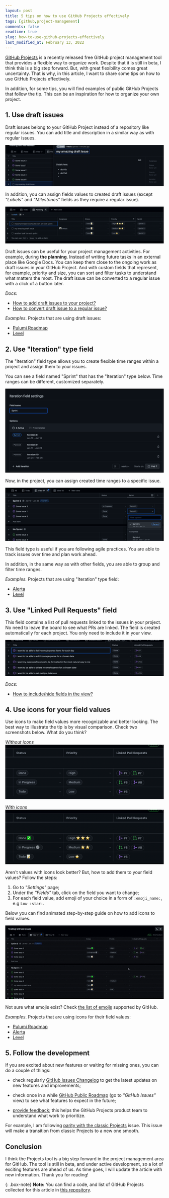 ```yaml
---
layout: post
title: 5 tips on how to use GitHub Projects effectively
tags: [github,project-management]
comments: false
readtime: true
slug: how-to-use-github-projects-effectively
last_modified_at: February 13, 2022
---
```


[GitHub Projects](https://docs.github.com/en/issues/trying-out-the-new-projects-experience/about-projects) 
is a recently released free GitHub project management tool that provides a flexible way to organize work.
Despite that it is still in beta, I think this is a big step forward.
But, with great flexibility comes great uncertainty.
That is why, in this article, I want to share some tips on how to use GitHub Projects effectively.

In addition, for some tips, you will find examples of public GitHub Projects that follow the tip. 
This can be an inspiration for how to organize your own project.

## 1. Use draft issues

Draft issues belong to your GitHub Project 
instead of a repository like regular issues.
You can add title and description in a similar way as with regular issues.

<img src="/assets/posts/github-draft-issue-example.png" alt="Example of a draft issue in GitHub Projects" loading="lazy" />

In addition, you can assign fields values to created draft issues (except *"Labels"* and *"Milestones"* fields as they require a regular issue).

<img src="/assets/posts/github-projects-draft-issues-view.png" alt="Example of a draft issues in a view in GitHub Projects" loading="lazy" />

Draft issues can be useful for your project management activities.
For example, during **the planning**. 
Instead of writing future tasks in an external place like Google Docs.
You can keep them close to the ongoing work as draft issues in your GitHub Project.
And with custom fields that represent, for example, priority and size, 
you can sort and filter tasks to understand what matters the most.
The draft issue can be converted to a regular issue with a click of a button later.

*Docs:* 

- [How to add draft issues to your project?](https://docs.github.com/en/issues/trying-out-the-new-projects-experience/quickstart#adding-draft-issues-to-your-project)
- [How to convert draft issue to a regular issue?](https://docs.github.com/en/issues/trying-out-the-new-projects-experience/creating-a-project#converting-draft-issues-to-issues)

*Examples*. Projects that are using draft issues:

- [Pulumi Roadmap](https://github.com/orgs/pulumi/projects/44)
- [Level](https://github.com/orgs/Level/projects/3)

## 2. Use "Iteration" type field

The "Iteration" field type allows you to create flexible time ranges 
within a project and assign them to your issues.

You can see a field named "Sprint" that has the "Iteration" type below.
Time ranges can be different, customized separately.

<img src="/assets/posts/github-projects-iteration-field.png" alt="Screenshot of possible Iteration field type values" loading="lazy" />

Now, in the project, you can assign created time ranges to a specific issue.

<img src="/assets/posts/github-projects-iteration-field-usage.png" alt="Assigning Iteration type field to the issues" loading="lazy" />

This field type is useful if you are following agile practices.
You are able to track issues over time and plan work ahead.

In addition, in the same way as with other fields, 
you are able to group and filter time ranges.

*Examples.* Projects that are using "Iteration" type field:
- [Alerta](https://github.com/orgs/alerta/projects/3)
- [Level](https://github.com/orgs/Level/projects/3)


## 3. Use "Linked Pull Requests" field

This field contains a list of pull requests linked to the issues in your project.
No need to leave the board to see what PRs are linked. 
The field is created automatically for each project. 
You only need to include it in your view. 

<img src="/assets/posts/github-projects-linked-pr-field.png" alt="Screenshot to show how Linked Pull Requests field looks" loading="lazy" />

*Docs:*
- [How to include/hide fields in the view?](https://docs.github.com/en/issues/trying-out-the-new-projects-experience/customizing-your-project-views#showing-and-hiding-fields)

## 4. Use icons for your field values

Use icons to make field values more recognizable and better looking.
The best way to illustrate the tip is by visual comparison.
Check two screenshots below. What do you think?

*Without icons*
<img src="/assets/posts/github-projects-noicons.png" alt="Not using icons for field values iin GitHub Projects" loading="lazy" />

*With icons*
<img src="/assets/posts/github-projects-with-icons.png" alt="Using icons for field values iin GitHub Projects" loading="lazy" />

Aren't values with icons look better? But, how to add them to your field values? 
Follow the steps:

1. Go to *"Settings"* page;
2. Under the *"Fields"* tab, click on the field you want to change;
3. For each field value, add emoji of your choice in a form of `:emoji_name:`,
e.g `Low :star:`.

Below you can find animated step-by-step guide on how to add icons to field values.

<img src="/assets/posts/github-projects-icons-guide.gif" alt="GIF with step-by-step guide how to add icons to field values" loading="lazy" />

Not sure what emojis exist? 
Check [the list of emojis](https://gist.github.com/rxaviers/7360908) supported by GitHub.

*Examples*. Projects that are using icons for their field values:

- [Pulumi Roadmap](https://github.com/orgs/pulumi/projects/44)
- [Alerta](https://github.com/orgs/alerta/projects/3)
- [Level](https://github.com/orgs/Level/projects/3)

## 5. Follow the development 

If you are excited about new features or waiting for missing ones,
you can do a couple of things:

- check regularly [GitHub Issues Changelog](https://github.blog/changelog/label/issues/) to get the latest updates on new features and improvements;

- check once in a while [GitHub Public Roadmap](https://github.com/orgs/github/projects/4247/views/7) (go to *"GitHub Issues"* view) 
to see what features to expect in the future;

- [provide feedback](https://github.com/github/feedback/discussions/categories/issues-feedback); this helps the GitHub Projects product team to understand what work to prioritize.

For example, I am following [parity with the classic Projects](https://github.com/github/roadmap/issues/287) issue. This issue will make a transition from classic Projects to a new one smooth.

## Conclusion

I think the Projects tool is a big step forward in the project management area for GitHub.
The tool is still in beta, and under active development, so a lot of exciting features are ahead of us.
As time goes, I will update the article with new information. Thank you for reading!

{: .box-note}
**Note:** You can find a code, and list of GitHub Projects collected for this article in [this repository](https://github.com/VMois/discover-github-projects-tool).
